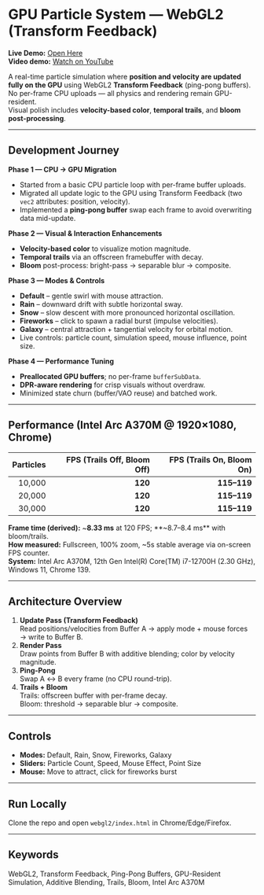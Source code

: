 # GPU Particle System — WebGL2 (Transform Feedback)

**Live Demo:** [Open Here](https://senagulen.github.io/gpu-particle-system/webgl2/)  
**Video demo:** [Watch on YouTube](https://www.youtube.com/watch?v=Thkd88IJLIE)

A real-time particle simulation where **position and velocity are updated fully on the GPU** using WebGL2 **Transform Feedback** (ping-pong buffers).  
No per-frame CPU uploads — all physics and rendering remain GPU-resident.  
Visual polish includes **velocity-based color**, **temporal trails**, and **bloom post-processing**.

---

## Development Journey

**Phase 1 — CPU → GPU Migration**
- Started from a basic CPU particle loop with per-frame buffer uploads.
- Migrated all update logic to the GPU using Transform Feedback (two `vec2` attributes: position, velocity).
- Implemented a **ping-pong buffer** swap each frame to avoid overwriting data mid-update.

**Phase 2 — Visual & Interaction Enhancements**
- **Velocity-based color** to visualize motion magnitude.
- **Temporal trails** via an offscreen framebuffer with decay.
- **Bloom** post-process: bright-pass → separable blur → composite.

**Phase 3 — Modes & Controls**
- **Default** – gentle swirl with mouse attraction.
- **Rain** – downward drift with subtle horizontal sway.
- **Snow** – slow descent with more pronounced horizontal oscillation.
- **Fireworks** – click to spawn a radial burst (impulse velocities).
- **Galaxy** – central attraction + tangential velocity for orbital motion.
- Live controls: particle count, simulation speed, mouse influence, point size.

**Phase 4 — Performance Tuning**
- **Preallocated GPU buffers**; no per-frame `bufferSubData`.
- **DPR-aware rendering** for crisp visuals without overdraw.
- Minimized state churn (buffer/VAO reuse) and batched work.

---

## Performance (Intel Arc A370M @ 1920×1080, Chrome)

| Particles | FPS (Trails Off, Bloom Off) | FPS (Trails On, Bloom On) |
|---------:|------------------------------:|---------------------------:|
| 10,000   | **120**                       | **115–119**                |
| 20,000   | **120**                       | **115–119**                |
| 30,000   | **120**                       | **115–119**                |

**Frame time (derived):** ~**8.33 ms** at 120 FPS; **~8.7–8.4 ms** with bloom/trails.  
**How measured:** Fullscreen, 100% zoom, ~5s stable average via on-screen FPS counter.  
**System:** Intel Arc A370M, 12th Gen Intel(R) Core(TM) i7-12700H (2.30 GHz), Windows 11, Chrome 139.

---

## Architecture Overview
1. **Update Pass (Transform Feedback)**  
   Read positions/velocities from Buffer A → apply mode + mouse forces → write to Buffer B.
2. **Render Pass**  
   Draw points from Buffer B with additive blending; color by velocity magnitude.
3. **Ping-Pong**  
   Swap A ↔ B every frame (no CPU round-trip).
4. **Trails + Bloom**  
   Trails: offscreen buffer with per-frame decay.  
   Bloom: threshold → separable blur → composite.

---

## Controls
- **Modes:** Default, Rain, Snow, Fireworks, Galaxy  
- **Sliders:** Particle Count, Speed, Mouse Effect, Point Size  
- **Mouse:** Move to attract, click for fireworks burst

---

## Run Locally
Clone the repo and open `webgl2/index.html` in Chrome/Edge/Firefox.

---

## Keywords
WebGL2, Transform Feedback, Ping-Pong Buffers, GPU-Resident Simulation, Additive Blending, Trails, Bloom, Intel Arc A370M

